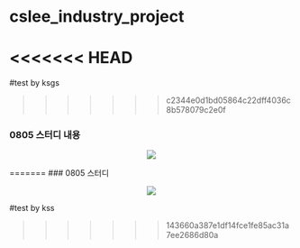 # cslee_industry_project


<<<<<<< HEAD
=======
#test by ksgs
>>>>>>> c2344e0d1bd05864c22dff4036c8b578079c2e0f

### 0805 스터디 내용

<p align="center"><img src="https://ifh.cc/g/g6t07Q.jpg"></p>
=======
### 0805 스터디 

<p align="center"><img src="https://files.slack.com/files-pri/T019030DG8G-F018B6CEUF7/image_from_ios.jpg"></p>

#test by kss
>>>>>>> 143660a387e1df14fce1fe85ac31a7ee2686d80a

